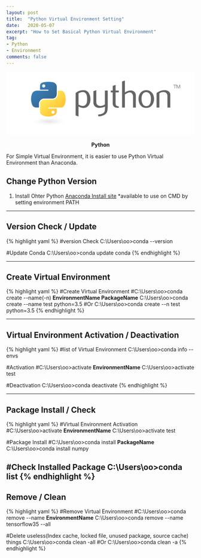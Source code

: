 ```yaml
---
layout: post
title:  "Python Virtual Environment Setting"
date:   2020-05-07
excerpt: "How to Set Basical Python Virtual Environment"
tag:
- Python
- Environment
comments: false
---
```


![Anaconda-logo](/assets/img/python-logo.png)    
    
<center><b>Python</b></center>

For Simple Virtual Environment, it is easier to use Python Virtual Environment than Anaconda.

## Change Python Version
1. Install Ohter Python
[Anaconda Install site](https://www.python.org/downloads/)
*available to use on CMD by setting environment PATH

---

## Version Check / Update

{% highlight yaml %}
#version Check
C:\Users\oo>conda --version

#Update Conda
C:\Users\oo>conda update conda
{% endhighlight %}

---

## Create Virtual Environment
{% highlight yaml %}
#Create Virtual Environment
#C:\Users\oo>conda create --name(-n) <b>EnvironmentName PackageName</b>
C:\Users\oo>conda create --name test python=3.5
#Or
C:\Users\oo>conda create --n test python=3.5
{% endhighlight %}

---

## Virtual Environment Activation / Deactivation
{% highlight yaml %}
#list of Virtual Environment
C:\Users\oo>conda info --envs

#Activation
#C:\Users\oo>activate <b>EnvironmentName</b>
C:\Users\oo>activate test

#Deactivation
C:\Users\oo>conda deactivate
{% endhighlight %}

---

## Package Install / Check
{% highlight yaml %}
#Virtual Environment Activation
#C:\Users\oo>activate <b>EnvironmentName</b>
C:\Users\oo>activate test

#Package Install
#C:\Users\oo>conda install <b>PackageName</b>
C:\Users\oo>conda install numpy

#Check Installed Package
C:\Users\oo>conda list
{% endhighlight %}
---
## Remove / Clean
{% highlight yaml %}
#Remove Virtual Environment
#C:\Users\oo>conda remove --name <b>EnvironmentName</b>
C:\Users\oo>conda remove --name tensorflow35 --all

#Delete useless(Index cache, locked file, unused package, source cache) things
C:\Users\oo>conda clean -all
#Or
C:\Users\oo>conda clean -a
{% endhighlight %}
